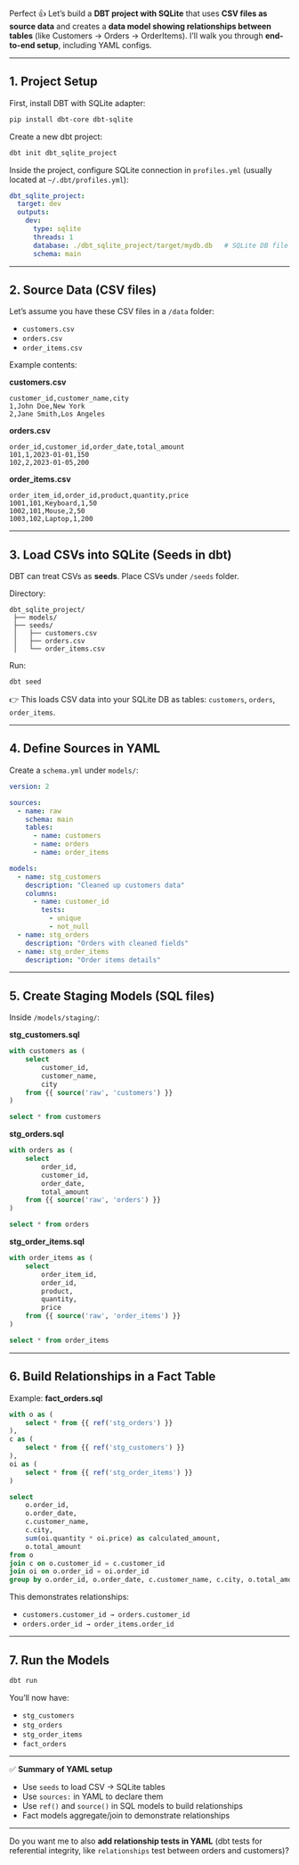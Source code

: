 Perfect 👍 Let’s build a **DBT project with SQLite** that uses **CSV files as source data** and creates a **data model showing relationships between tables** (like Customers → Orders → OrderItems). I’ll walk you through **end-to-end setup**, including YAML configs.

---

## 1. Project Setup

First, install DBT with SQLite adapter:

```bash
pip install dbt-core dbt-sqlite
```

Create a new dbt project:

```bash
dbt init dbt_sqlite_project
```

Inside the project, configure SQLite connection in `profiles.yml` (usually located at `~/.dbt/profiles.yml`):

```yaml
dbt_sqlite_project:
  target: dev
  outputs:
    dev:
      type: sqlite
      threads: 1
      database: ./dbt_sqlite_project/target/mydb.db   # SQLite DB file
      schema: main
```

---

## 2. Source Data (CSV files)

Let’s assume you have these CSV files in a `/data` folder:

* `customers.csv`
* `orders.csv`
* `order_items.csv`

Example contents:

**customers.csv**

```csv
customer_id,customer_name,city
1,John Doe,New York
2,Jane Smith,Los Angeles
```

**orders.csv**

```csv
order_id,customer_id,order_date,total_amount
101,1,2023-01-01,150
102,2,2023-01-05,200
```

**order\_items.csv**

```csv
order_item_id,order_id,product,quantity,price
1001,101,Keyboard,1,50
1002,101,Mouse,2,50
1003,102,Laptop,1,200
```

---

## 3. Load CSVs into SQLite (Seeds in dbt)

DBT can treat CSVs as **seeds**. Place CSVs under `/seeds` folder.

Directory:

```
dbt_sqlite_project/
 ├── models/
 ├── seeds/
 │   ├── customers.csv
 │   ├── orders.csv
 │   └── order_items.csv
```

Run:

```bash
dbt seed
```

👉 This loads CSV data into your SQLite DB as tables: `customers`, `orders`, `order_items`.

---

## 4. Define Sources in YAML

Create a `schema.yml` under `models/`:

```yaml
version: 2

sources:
  - name: raw
    schema: main
    tables:
      - name: customers
      - name: orders
      - name: order_items

models:
  - name: stg_customers
    description: "Cleaned up customers data"
    columns:
      - name: customer_id
        tests:
          - unique
          - not_null
  - name: stg_orders
    description: "Orders with cleaned fields"
  - name: stg_order_items
    description: "Order items details"
```

---

## 5. Create Staging Models (SQL files)

Inside `/models/staging/`:

**stg\_customers.sql**

```sql
with customers as (
    select
        customer_id,
        customer_name,
        city
    from {{ source('raw', 'customers') }}
)

select * from customers
```

**stg\_orders.sql**

```sql
with orders as (
    select
        order_id,
        customer_id,
        order_date,
        total_amount
    from {{ source('raw', 'orders') }}
)

select * from orders
```

**stg\_order\_items.sql**

```sql
with order_items as (
    select
        order_item_id,
        order_id,
        product,
        quantity,
        price
    from {{ source('raw', 'order_items') }}
)

select * from order_items
```

---

## 6. Build Relationships in a Fact Table

Example: **fact\_orders.sql**

```sql
with o as (
    select * from {{ ref('stg_orders') }}
),
c as (
    select * from {{ ref('stg_customers') }}
),
oi as (
    select * from {{ ref('stg_order_items') }}
)

select
    o.order_id,
    o.order_date,
    c.customer_name,
    c.city,
    sum(oi.quantity * oi.price) as calculated_amount,
    o.total_amount
from o
join c on o.customer_id = c.customer_id
join oi on o.order_id = oi.order_id
group by o.order_id, o.order_date, c.customer_name, c.city, o.total_amount
```

This demonstrates relationships:

* `customers.customer_id → orders.customer_id`
* `orders.order_id → order_items.order_id`

---

## 7. Run the Models

```bash
dbt run
```

You’ll now have:

* `stg_customers`
* `stg_orders`
* `stg_order_items`
* `fact_orders`

---

✅ **Summary of YAML setup**

* Use `seeds` to load CSV → SQLite tables
* Use `sources:` in YAML to declare them
* Use `ref()` and `source()` in SQL models to build relationships
* Fact models aggregate/join to demonstrate relationships

---

Do you want me to also **add relationship tests in YAML** (dbt tests for referential integrity, like `relationships` test between orders and customers)?
